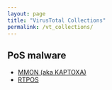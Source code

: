 ```yaml
---
layout: page
title: "VirusTotal Collections"
permalink: /vt_collections/
---
```


## PoS malware

* [MMON (aka KAPTOXA)](https://www.virustotal.com/gui/collection/ea1a80dc94ce9172e0b3f6cd01a423f7d6137f571a64e8f013f146277ad8c5f2)
* [RTPOS](https://www.virustotal.com/gui/collection/e9a03341f4c768fa631e11855eeb25b0dc1780d99bea23d094f6237f0e63652c)

